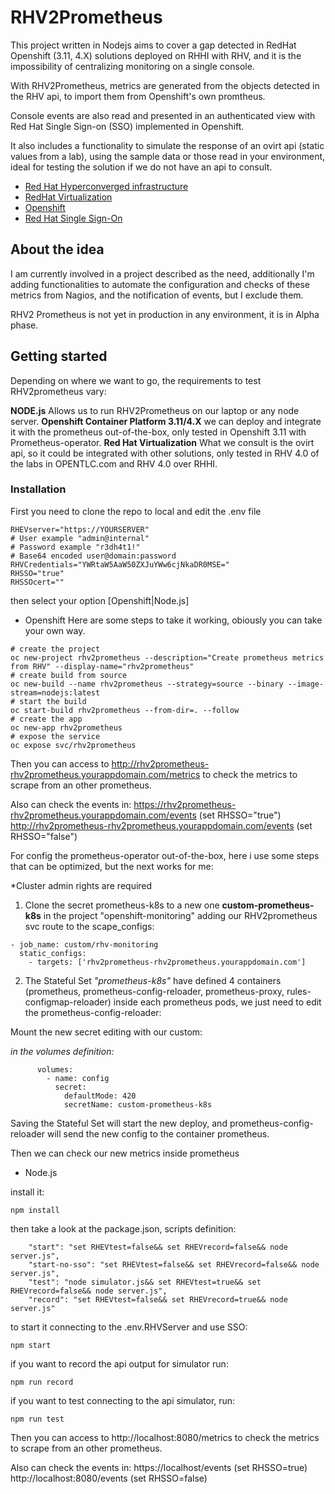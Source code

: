 # RHV2Prometheus
This project written in Nodejs aims to cover a gap detected in RedHat Openshift (3.11, 4.X) solutions deployed on RHHI with RHV, and it is the impossibility of centralizing monitoring on a single console.

With RHV2Prometheus, metrics are generated from the objects detected in the RHV api, to import them from Openshift's own promtheus.

Console events are also read and presented in an authenticated view with Red Hat Single Sign-on (SSO) implemented in Openshift.

It also includes a functionality to simulate the response of an ovirt api (static values from a lab), using the sample data or those read in your environment, ideal for testing the solution if we do not have an api to consult.

- [Red Hat Hyperconverged infrastructure](https://www.redhat.com/en/technologies/storage/hyperconverged-infrastructure)
- [RedHat Virtualization](https://www.redhat.com/en/technologies/virtualization/enterprise-virtualization)
- [Openshift](https://www.redhat.com/en/technologies/cloud-computing/openshift)
- [Red Hat Single Sign-On](https://access.redhat.com/products/red-hat-single-sign-on)

## About the idea
I am currently involved in a project described as the need, additionally I'm adding functionalities to automate the configuration and checks of these metrics from Nagios, and the notification of events, but I exclude them.

RHV2 Prometheus is not yet in production in any environment, it is in Alpha phase.

## Getting started
Depending on where we want to go, the requirements to test RHV2prometheus vary:

**NODE.js** Allows us to run RHV2Prometheus on our laptop or any node server.
**Openshift Container Platform 3.11/4.X** we can deploy and integrate it with the prometheus out-of-the-box, only tested in Openshift 3.11 with Prometheus-operator.
**Red Hat Virtualization** What we consult is the ovirt api, so it could be integrated with other solutions, only tested in RHV 4.0 of the labs in OPENTLC.com and RHV 4.0 over RHHI.

### Installation

First you need to clone the repo to local and edit the .env file

```
RHEVserver="https://YOURSERVER"
# User example "admin@internal"
# Password example "r3dh4t1!"
# Base64 encoded user@domain:password
RHVCredentials="YWRtaW5AaW50ZXJuYWw6cjNkaDR0MSE="
RHSSO="true"
RHSSOcert=""
```

then select your option [Openshift|Node.js]
* Openshift
Here are some steps to take it working, obiously you can take your own way.

```
# create the project
oc new-project rhv2prometheus --description="Create prometheus metrics from RHV" --display-name="rhv2prometheus"
# create build from source
oc new-build --name rhv2prometheus --strategy=source --binary --image-stream=nodejs:latest
# start the build
oc start-build rhv2prometheus --from-dir=. --follow
# create the app
oc new-app rhv2prometheus
# expose the service
oc expose svc/rhv2prometheus
```

Then you can access to http://rhv2prometheus-rhv2prometheus.yourappdomain.com/metrics to check the metrics to scrape from an other prometheus.

Also can check the events in:
https://rhv2prometheus-rhv2prometheus.yourappdomain.com/events (set RHSSO="true")
http://rhv2prometheus-rhv2prometheus.yourappdomain.com/events (set RHSSO="false")

For config the prometheus-operator out-of-the-box, here i use some steps that can be optimized, but the next works for me:

*Cluster admin rights are required

1. Clone the secret prometheus-k8s to a new one **custom-prometheus-k8s** in the project "openshift-monitoring" adding our RHV2prometheus svc route to the scape_configs:

```
- job_name: custom/rhv-monitoring
  static_configs:
    - targets: ['rhv2prometheus-rhv2prometheus.yourappdomain.com']
```

2.  The Stateful Set *"prometheus-k8s"* have defined 4 containers (prometheus, prometheus-config-reloader, prometheus-proxy, rules-configmap-reloader) inside each prometheus pods, we just need to edit the prometheus-config-reloader:

Mount the new secret editing with our custom:

*in the volumes definition:*

```
      volumes:
        - name: config
          secret:
            defaultMode: 420
            secretName: custom-prometheus-k8s
```

    
Saving the Stateful Set will start the new deploy, and prometheus-config-reloader will send the new config to the container prometheus.

Then we can check our new metrics inside prometheus

* Node.js

 install it:

```
npm install
```

then take a look at the package.json, scripts definition:

```
    "start": "set RHEVtest=false&& set RHEVrecord=false&& node server.js",
    "start-no-sso": "set RHEVtest=false&& set RHEVrecord=false&& node server.js",
    "test": "node simulator.js&& set RHEVtest=true&& set RHEVrecord=false&& node server.js",
    "record": "set RHEVtest=false&& set RHEVrecord=true&& node server.js"
```

to start it connecting to the .env.RHVServer and use SSO:

```
npm start
```

if you want to record the api output for simulator run:

```
npm run record
```

if you want to test connecting to the api simulator, run:

```
npm run test
```

Then you can access to http://localhost:8080/metrics to check the metrics to scrape from an other prometheus.

Also can check the events in:
https://localhost/events (set RHSSO=true)
http://localhost:8080/events (set RHSSO=false)